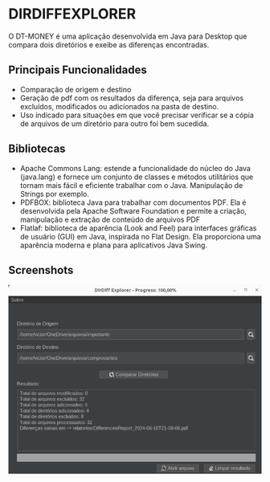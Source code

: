 
# DIRDIFFEXPLORER

O DT-MONEY é uma aplicação desenvolvida em Java para Desktop que compara dois diretórios e exeibe as diferenças encontradas.

## Principais Funcionalidades

- Comparação de origem e destino
- Geração de pdf com os resultados da diferença, seja para arquivos excluídos, modificados ou adicionados na pasta de destino.
- Uso indicado para situações em que você precisar verificar se a cópia de arquivos de um diretório para outro foi bem sucedida.

## Bibliotecas

- Apache Commons Lang: estende a funcionalidade do núcleo do Java (java.lang) e fornece um conjunto de classes e métodos utilitários que tornam mais fácil e eficiente trabalhar com o Java. Manipulação de Strings por exemplo.
- PDFBOX: biblioteca Java para trabalhar com documentos PDF. Ela é desenvolvida pela Apache Software Foundation e permite a criação, manipulação e extração de conteúdo de arquivos PDF
- Flatlaf: biblioteca de aparência (Look and Feel) para interfaces gráficas de usuário (GUI) em Java, inspirada no Flat Design. Ela proporciona uma aparência moderna e plana para aplicativos Java Swing.
## Screenshots

![App Screenshot](https://github.com/v1ct0rbr/dirdiffexplorer/blob/main/resources/screenshots/tela01.png?raw=true)



